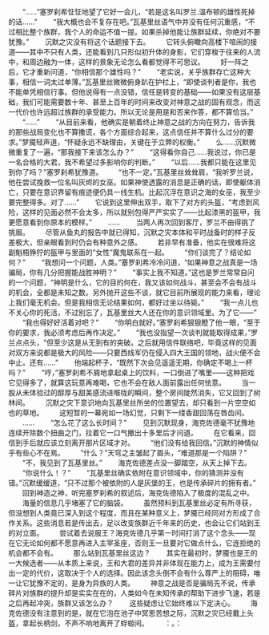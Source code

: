 　　“……”塞罗刹希怔怔地望了它好一会儿，“若是这名叫罗兰.温布顿的雄性死掉的话……”
　　“我大概也会不复存在吧。”瓦基里丝语气中并没有任何沉重感，“不过相比整个族群，我个人的命运不值一提。如果杀掉他能让族群延续，你绝对不要犹豫。”
　　沉默之灾没有将这个话题接下去。
　　它转头俯瞰向高楼下喧闹的接道——其中不只有人类，还能看到几只形似初升体的身影，它们穿梭于往来的人流中，和周边融为一体，这样的景象无论怎么看都觉得不可思议。
　　好一阵之后，它才重新问道，“你相信那个雄性吗？”
　　“老实说，关乎族群存亡这种大事，相信一词太过单薄。”瓦基里丝微微俯身趴在护栏上，“即使谈判者是你，我也不能单凭相信行事。但他说得有一点没错，信任是转变的基础——如果没有这层基础，我们可能需要数十年、甚至上百年的时间来改变对神意之战的固有观念，而这一代价也许远超过族群的承受能力。所以无论是用是和否来作答，都不算恰当。”
　　“……”
　　“从目前来看，他确实是朝着终止神意之战的方向在努力，告诉我的那些战局变化也不算撒谎，各个方面综合起来，这点信任并不算什么过分的要求。”梦魇轻声道，“怀疑永远不缺理由，关键在于立弊的权衡。”
　　么……沉默微微重复了一遍，“那我接下来该怎么办？”
　　“这得看你自己……我说过，你已是一名合格的大君，我不希望过多影响你的判断。”
　　“以后……我都只能在这里见到你了吗？”塞罗刹希犹豫道。
　　“也不一定。”瓦基里丝耸耸肩，“我听罗兰说，他在尝试挽救一位名叫灰烬的女巫。如果神使透露的消息是正确的话，即使躯体消亡，只要在意识界留有痕迹便仍具一线生机。比起沉浮在意识之海的女巫，我至少要完整得多。对了……”
　　它说到这里伸出双手，取下了对方的头盔，“考虑到风险，这样的见面必然不会太多，所以就别包得严严实实了——比起漆黑的盔甲，我更愿意看到你原本的模样。”
　　……
　　当两人再次回到客厅，罗兰不由得挑了挑眉。
　　尽管从鱼丸的报告中就已得知，沉默之灾本体和平时战备时的样子反差极大，但亲眼看到时仍会有种意外之感。
　　若非早有准备，他实在很难将这副魁梧狰狞的盔甲与里面的“女性”魔鬼联系在一起。
　　“你们谈完了？结论如何？”
　　“我想问一个问题，人类。”塞罗刹希冷冷问道，“如果神意之战真是一场骗局，你有几分把握能战胜神明？”
　　“事实上我不知道。”这也是罗兰常常自问的一个问题，“神明是什么，它的目的何在，我又该如何战斗，甚至会不会有战斗的机会，全都是未知之数。另外抛开这些不谈，就它目前所展现的能力来看，理论上我们毫无机会。但是我相信无论结果如何，都好过坐以待毙。”
　　“我一点儿也不关心你的死活，不过别忘了，瓦基里丝大人还在你的意识领域里。为了它——”
　　“我也得好好活着对吧？”
　　“你明白就好。”塞罗刹希狠狠瞪了他一眼，“至于你的要求，我必须考虑后再作决定。”
　　“我也没指望一次谈判就能取得成果，”罗兰点点头，“但至少这是从无到有的突破。之后就用信件联络吧，毕竟这样的见面对双方来说都是极大的风险——只要西线军仍在侵入四大王国的领地，战火便不会中止。还有……”
　　他端起杯子，“既然下次会见遥遥无期，你确定不喝上一杯吗？”
　　“哼，”塞罗刹希不屑地拿起桌上的饮料，一口倒进了嘴里——这种把戏它见得多了，就算这玩意再难喝，它也不会在敌人面前露出任何怯意。
　　当一股从未体验过的醇厚与甜美感流进喉咙的瞬间，整个房间陡然消失，它又回到了树林间。
　　沉默之灾下意识地向瓦基里丝所坐的位置望去，却只看到一片空空如也的草地。
　　这短暂的一幕宛如一场幻觉，只剩下一缕香甜回荡在唇齿间。
　　……
　　“怎么花了这么长时间？”
　　见到沉默现身，海克佐德毫不犹豫地连续开除数个扭曲之门，拉着它一口气撤出十多里后才问道。
　　在它看来，回信到手后就应该立刻离开那片区域才对。
　　“他们没有给我回信。”沉默的神情似乎有些心不在焉。
　　“什么？”天穹之主皱起了眉头，“难道那是一个陷阱？”
　　“不，我见到了瓦基里丝。”
　　海克佐德差点没一脚踏空，从天上掉下去。
　　“你说什么！？”
　　“瓦基里丝确实依附在意识领域中，你的猜测并没有错。”沉默缓缓道，“只不过那个被依附的人是灰堡的王，也是传承碎片的拥有者。”
　　回到神造之神，听完塞罗刹希的叙述后，海克佐德陷入了极度的混乱之中。
　　海量的信息几乎堵塞了它的脑袋。
　　虽然预料到瓦基里丝必定有所寻获，但没想到人类竟已深入到这个程度，而且在某种意义上，梦魇已经同对方形成了合作关系。这些消息若是传出去，足以改变族群近千年来的历史，也会让它们站到王的对立面。
　　尝试着去说服王？海克佐德几乎第一时间打消了这个念头——现在它无论如何都不愿意再进入主宰圣座，否则王一旦要对它做点什么，它连拒绝的机会都不会有。
　　那么站到瓦基里丝这边？
　　其实在最初时，梦魇也是王的一大候选者——从本质上来说，王和大君的差异并非体现在能力上，成为王需要付出一定的代价，这取决于个人的选择。因此该念头倒不会有什么尊严上的阻碍，唯一让它犹豫不定的，是身为异族的人类。
　　神意之战是否是骗局先不说，传承碎片对族群的提升却是实实在在的，人类如今在未知传承的帮助下进步飞速，若是之后再起冲突，族群又该怎么办？
　　这些疑虑让它始终难以下定决心。
　　海克佐德没有注意到的是，就在它泡在池子中冥思苦想之际，沉默之灾已经戴上头盔，拿起长柄剑，不声不响地离开了蜉蝣间。
　　：。：